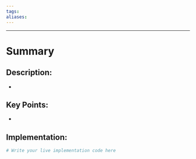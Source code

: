 ```yaml
---
tags: 
aliases:
---
```


---
# Summary



## Description:
- 

## Key Points:
- 

## Implementation:
```python
# Write your live implementation code here
```
